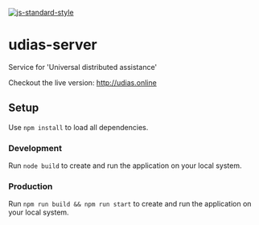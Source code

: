 [![js-standard-style](https://cdn.rawgit.com/feross/standard/master/badge.svg)](https://github.com/feross/standard)

# udias-server

Service for 'Universal distributed assistance'

Checkout the live version: http://udias.online


## Setup

Use `npm install` to load all dependencies.

### Development

Run `node build` to create and run the application on your local system.

### Production

Run `npm run build && npm run start` to create and run the application on your local system.
